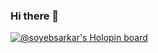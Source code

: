 ### Hi there 👋

<!--
**SoyebSarkar/SoyebSarkar** is a ✨ _special_ ✨ repository because its `README.md` (this file) appears on your GitHub profile.

Here are some ideas to get you started:

- 🔭 I’m currently working on ...
- 🌱 I’m currently learning ...
- 👯 I’m looking to collaborate on ...
- 🤔 I’m looking for help with ...
- 💬 Ask me about ...
- 📫 How to reach me: ...
- 😄 Pronouns: ...
- ⚡ Fun fact: ...
-->
[![@soyebsarkar's Holopin board](https://holopin.me/soyebsarkar)](https://holopin.io/@soyebsarkar)
